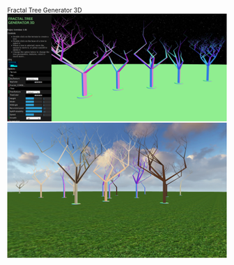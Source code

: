 Fractal Tree Generator 3D 
![Alt text](/FractalTreeGenerator3D/img_example/index2.png?raw=true)
![Alt text](/FractalTreeGenerator3D/img_example/index.png?raw=true)
